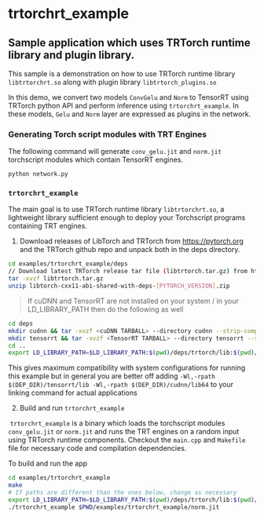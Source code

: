 # trtorchrt_example

## Sample application which uses TRTorch runtime library and plugin library.

This sample is a demonstration on how to use TRTorch runtime library `libtrtorchrt.so` along with plugin library `libtrtorch_plugins.so`

In this demo, we convert two models `ConvGelu` and `Norm` to TensorRT using TRTorch python API and perform inference using `trtorchrt_example`. In these models, `Gelu` and `Norm` layer are expressed as plugins in the network.

### Generating Torch script modules with TRT Engines

The following command will generate `conv_gelu.jit` and `norm.jit` torchscript modules which contain TensorRT engines.

```sh
python network.py
```

### `trtorchrt_example`
The main goal is to use TRTorch runtime library `libtrtorchrt.so`, a lightweight library sufficient enough to deploy your Torchscript programs containing TRT engines.

1) Download releases of LibTorch and TRTorch from https://pytorch.org and the TRTorch github repo and unpack both in the deps directory.

```sh
cd examples/trtorchrt_example/deps
// Download latest TRTorch release tar file (libtrtorch.tar.gz) from https://github.com/NVIDIA/TRTorch/releases
tar -xvzf libtrtorch.tar.gz
unzip libtorch-cxx11-abi-shared-with-deps-[PYTORCH_VERSION].zip
```

> If cuDNN and TensorRT are not installed on your system / in your LD_LIBRARY_PATH then do the following as well

```sh
cd deps
mkdir cudnn && tar -xvzf <cuDNN TARBALL> --directory cudnn --strip-components=1
mkdir tensorrt && tar -xvzf <TensorRT TARBALL> --directory tensorrt --strip-components=1
cd ..
export LD_LIBRARY_PATH=$LD_LIBRARY_PATH:$(pwd)/deps/trtorch/lib:$(pwd)/deps/libtorch/lib:$(pwd)/deps/tensorrt/lib:$(pwd)/deps/cudnn/lib64:/usr/local/cuda/lib
```

This gives maximum compatibility with system configurations for running this example but in general you are better off adding `-Wl,-rpath $(DEP_DIR)/tensorrt/lib -Wl,-rpath $(DEP_DIR)/cudnn/lib64` to your linking command for actual applications

 2) Build and run `trtorchrt_example`

​     `trtorchrt_example` is a binary which loads the torchscript modules `conv_gelu.jit` or `norm.jit` and runs the TRT engines on a random input using TRTorch runtime components. Checkout the `main.cpp` and `Makefile ` file for necessary code and compilation dependencies.

To build and run the app

```sh
cd examples/trtorchrt_example
make
# If paths are different than the ones below, change as necessary
export LD_LIBRARY_PATH=$LD_LIBRARY_PATH:$(pwd)/deps/trtorch/lib:$(pwd)/deps/libtorch/lib:$(pwd)/deps/tensorrt/lib:$(pwd)/deps/cudnn/lib64:/usr/local/cuda/lib
./trtorchrt_example $PWD/examples/trtorchrt_example/norm.jit
```
